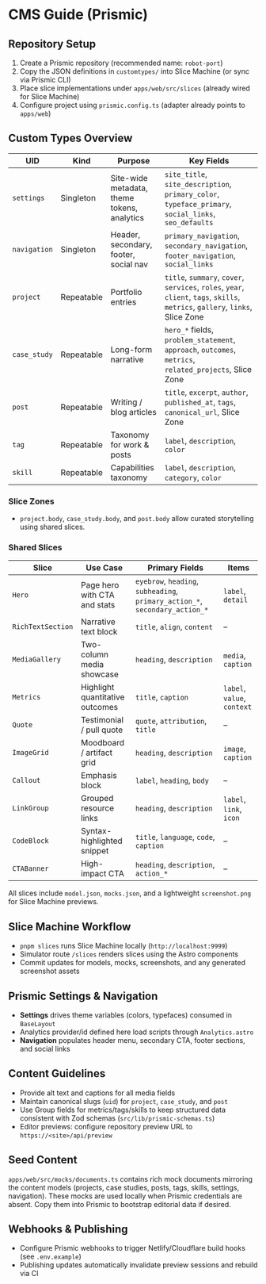 # CMS Guide (Prismic)

## Repository Setup
1. Create a Prismic repository (recommended name: `robot-port`)
2. Copy the JSON definitions in `customtypes/` into Slice Machine (or sync via Prismic CLI)
3. Place slice implementations under `apps/web/src/slices` (already wired for Slice Machine)
4. Configure project using `prismic.config.ts` (adapter already points to `apps/web`)

## Custom Types Overview
| UID | Kind | Purpose | Key Fields |
| --- | --- | --- | --- |
| `settings` | Singleton | Site-wide metadata, theme tokens, analytics | `site_title`, `site_description`, `primary_color`, `typeface_primary`, `social_links`, `seo_defaults` |
| `navigation` | Singleton | Header, secondary, footer, social nav | `primary_navigation`, `secondary_navigation`, `footer_navigation`, `social_links` |
| `project` | Repeatable | Portfolio entries | `title`, `summary`, `cover`, `services`, `roles`, `year`, `client`, `tags`, `skills`, `metrics`, `gallery`, `links`, Slice Zone |
| `case_study` | Repeatable | Long-form narrative | `hero_*` fields, `problem_statement`, `approach`, `outcomes`, `metrics`, `related_projects`, Slice Zone |
| `post` | Repeatable | Writing / blog articles | `title`, `excerpt`, `author`, `published_at`, `tags`, `canonical_url`, Slice Zone |
| `tag` | Repeatable | Taxonomy for work & posts | `label`, `description`, `color` |
| `skill` | Repeatable | Capabilities taxonomy | `label`, `description`, `category`, `color` |

### Slice Zones
- `project.body`, `case_study.body`, and `post.body` allow curated storytelling using shared slices.

### Shared Slices
| Slice | Use Case | Primary Fields | Items |
| --- | --- | --- | --- |
| `Hero` | Page hero with CTA and stats | `eyebrow`, `heading`, `subheading`, `primary_action_*`, `secondary_action_*` | `label`, `detail` |
| `RichTextSection` | Narrative text block | `title`, `align`, `content` | – |
| `MediaGallery` | Two-column media showcase | `heading`, `description` | `media`, `caption` |
| `Metrics` | Highlight quantitative outcomes | `title`, `caption` | `label`, `value`, `context` |
| `Quote` | Testimonial / pull quote | `quote`, `attribution`, `title` | – |
| `ImageGrid` | Moodboard / artifact grid | `heading`, `description` | `image`, `caption` |
| `Callout` | Emphasis block | `label`, `heading`, `body` | – |
| `LinkGroup` | Grouped resource links | `heading`, `description` | `label`, `link`, `icon` |
| `CodeBlock` | Syntax-highlighted snippet | `title`, `language`, `code`, `caption` | – |
| `CTABanner` | High-impact CTA | `heading`, `description`, `action_*` | – |

All slices include `model.json`, `mocks.json`, and a lightweight `screenshot.png` for Slice Machine previews.

## Slice Machine Workflow
- `pnpm slices` runs Slice Machine locally (`http://localhost:9999`)
- Simulator route `/slices` renders slices using the Astro components
- Commit updates for models, mocks, screenshots, and any generated screenshot assets

## Prismic Settings & Navigation
- **Settings** drives theme variables (colors, typefaces) consumed in `BaseLayout`
- Analytics provider/id defined here load scripts through `Analytics.astro`
- **Navigation** populates header menu, secondary CTA, footer sections, and social links

## Content Guidelines
- Provide alt text and captions for all media fields
- Maintain canonical slugs (`uid`) for `project`, `case_study`, and `post`
- Use Group fields for metrics/tags/skills to keep structured data consistent with Zod schemas (`src/lib/prismic-schemas.ts`)
- Editor previews: configure repository preview URL to `https://<site>/api/preview`

## Seed Content
`apps/web/src/mocks/documents.ts` contains rich mock documents mirroring the content models (projects, case studies, posts, tags, skills, settings, navigation). These mocks are used locally when Prismic credentials are absent. Copy them into Prismic to bootstrap editorial data if desired.

## Webhooks & Publishing
- Configure Prismic webhooks to trigger Netlify/Cloudflare build hooks (see `.env.example`)
- Publishing updates automatically invalidate preview sessions and rebuild via CI
